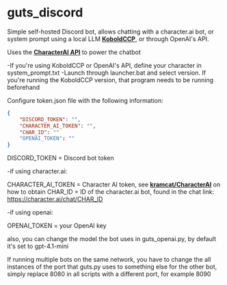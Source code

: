 # guts_discord
Simple self-hosted Discord bot, allows chatting with a character.ai bot, or system prompt using a local LLM **[KoboldCCP](https://github.com/LostRuins/koboldcpp)**, or through OpenAI's API.

Uses the **[CharacterAI API](https://github.com/kramcat/CharacterAI)** to power the chatbot

-If you're using KoboldCCP or OpenAI's API, define your character in system_prompt.txt 
-Launch through launcher.bat and select version. If you're running the KoboldCCP version, that program needs to be running beforehand

Configure token.json file with the following information:
```json
{
    "DISCORD_TOKEN": "", 
    "CHARACTER_AI_TOKEN": "", 
    "CHAR_ID": "" 
    "OPENAI_TOKEN": ""
}
```
DISCORD_TOKEN = Discord bot token

-if using character.ai:

CHARACTER_AI_TOKEN = Character AI token, see **[kramcat/CharacterAI](https://github.com/kramcat/CharacterAI)** on how to obtain
CHAR_ID = ID of the character.ai bot, found in the chat link: https://character.ai/chat/CHAR_ID

-if using openai:

OPENAI_TOKEN = your OpenAI key

also, you can change the model the bot uses in guts_openai.py, by default it's set to gpt-4.1-mini

If running multiple bots on the same network, you have to change the all instances of the port that guts.py uses to something else for the other bot, simply replace 8080 in all scripts with a different port, for example 8090
